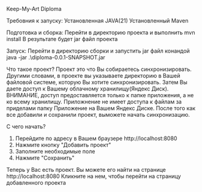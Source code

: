 Keep-My-Art Diploma

Требовния к запуску:
Установленная JAVA(21)
Установленный Maven

Подготовка и сборка:
Перейти в директорию проекта и выполнить mvn install
В результате будет jar файл проекта

Запуск:
Перейти в директорию сборки и запустить jar файл конандой java -jar .\diploma-0.0.1-SNAPSHOT.jar

Что такое проект?
Проект это что Вы собираетесь синхронизировать. Другими словами, в проекте вы указываете директорию в Вашей файловой системе, которую Вы хотите синхронизировать. Затем Вы даете доступ к Вашему облачному хранилищу(Яндекс Диск). ВНИМАНИЕ, доступ предоставляется только к папке приложения, а не ко всему хранилищу. Приложнение не имеет доступа к файлам за приделами папку Приложение на Вашем Яндекс Диске.
После того как все добавили и сохранили проект, выможете начать синхронизацию.

С чего начать?

1. Перейдите по адресу в Вашем браузере http://localhost:8080
2. Нажмите кнопку "Добавить проект"
3. Заполните необходимые поле
4. Нажмите "Сохранить"

Теперь у Вас есть проект. Вы можете его найти на странице http://localhost:8080
Кликните на нем, чтобы перейти на страницу добавленного проекта

